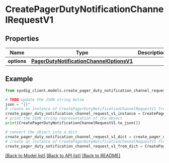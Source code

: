 # CreatePagerDutyNotificationChannelRequestV1


## Properties

Name | Type | Description | Notes
------------ | ------------- | ------------- | -------------
**options** | [**PagerDutyNotificationChannelOptionsV1**](PagerDutyNotificationChannelOptionsV1.md) |  | 

## Example

```python
from sysdig_client.models.create_pager_duty_notification_channel_request_v1 import CreatePagerDutyNotificationChannelRequestV1

# TODO update the JSON string below
json = "{}"
# create an instance of CreatePagerDutyNotificationChannelRequestV1 from a JSON string
create_pager_duty_notification_channel_request_v1_instance = CreatePagerDutyNotificationChannelRequestV1.from_json(json)
# print the JSON string representation of the object
print(CreatePagerDutyNotificationChannelRequestV1.to_json())

# convert the object into a dict
create_pager_duty_notification_channel_request_v1_dict = create_pager_duty_notification_channel_request_v1_instance.to_dict()
# create an instance of CreatePagerDutyNotificationChannelRequestV1 from a dict
create_pager_duty_notification_channel_request_v1_from_dict = CreatePagerDutyNotificationChannelRequestV1.from_dict(create_pager_duty_notification_channel_request_v1_dict)
```
[[Back to Model list]](../README.md#documentation-for-models) [[Back to API list]](../README.md#documentation-for-api-endpoints) [[Back to README]](../README.md)


